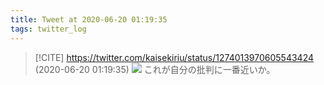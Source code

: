 ```yaml
---
title: Tweet at 2020-06-20 01:19:35
tags: twitter_log
---
```


> [!CITE] https://twitter.com/kaisekiriu/status/1274013970605543424 (2020-06-20 01:19:35)
> ![](https://twitter.com/kaisekiriu/status/1274013970605543424)
> これが自分の批判に一番近いか。
